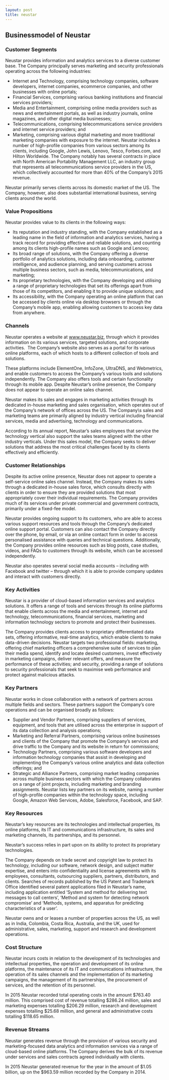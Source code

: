 ```yaml
---
layout: post
title: neustar
---
```


Businessmodel of Neustar
-------------------------

### Customer Segments

Neustar provides information and analytics services to a diverse customer base. The Company principally serves marketing and security professionals operating across the following industries:

 * Internet and Technology, comprising technology companies, software developers, internet companies, ecommerce companies, and other businesses with online portals;
* Financial Services, comprising various banking institutions and financial services providers;
* Media and Entertainment, comprising online media providers such as news and entertainment portals, as well as industry journals, online magazines, and other digital media businesses;
* Telecommunications, comprising telecommunications service providers and internet service providers; and
* Marketing, comprising various digital marketing and more traditional marketing companies with exposure to the internet.
 Neustar includes a number of high-profile companies from various sectors among its clients, including Google, John Lewis, Lenovo, Tesco, Forbes.com, and Hilton Worldwide. The Company notably has several contracts in place with North American Portability Management LLC, an industry group that represents all telecommunications service providers in the US, which collectively accounted for more than 40% of the Company’s 2015 revenue.

Neustar primarily serves clients across its domestic market of the US. The Company, however, also does substantial international business, serving clients around the world.

### Value Propositions

Neustar provides value to its clients in the following ways:

 * Its reputation and industry standing, with the Company established as a leading name in the field of information and analytics services, having a track record for providing effective and reliable solutions, and counting among its clients high-profile names such as Google and Lenovo;
* Its broad range of solutions, with the Company offering a diverse portfolio of analytics solutions, including data onboarding, customer intelligence, and audience planning, and serving customers across multiple business sectors, such as media, telecommunications, and marketing;
* Its proprietary technologies, with the Company developing and utilising a range of proprietary technologies that set its offerings apart from those of its competitors, and enabling it to provide unique solutions; and
* Its accessibility, with the Company operating an online platform that can be accessed by clients online via desktop browsers or through the Company’s mobile app, enabling allowing customers to access key data from anywhere.
 ### Channels

Neustar operates a website at www.neustar.biz, through which it provides information on its various services, targeted solutions, and corporate activities.  The Company’s website also serves as a portal for its various online platforms, each of which hosts to a different collection of tools and solutions.

These platforms include ElementOne, InfoZone, UltraDNS, and Webmetrics, and enable customers to access the Company’s various tools and solutions independently. The Company also offers tools and certain functionality through its mobile app. Despite Neustar’s online presence, the Company does not appear to operate an online sales channel.

Neustar makes its sales and engages in marketing activities through its dedicated in-house marketing and sales organisation, which operates out of the Company’s network of offices across the US. The Company\s sales and marketing teams are primarily aligned by industry vertical including financial services, media and advertising, technology and communications.

According to its annual report, Neustar’s sales employees that service the technology vertical also support the sales teams aligned with the other industry verticals. Under this sales model, the Company seeks to deliver solutions that address the most critical challenges faced by its clients effectively and efficiently.

### Customer Relationships

Despite its active online presence, Neustar does not appear to operate a self-service online sales channel. Instead, the Company makes its sales through a dedicated in-house sales force, which consults directly with clients in order to ensure they are provided solutions that most appropriately cover their individual requirements. The Company provides much of its services under private commercial and government contracts, primarily under a fixed-fee model.

Neustar provides ongoing support to its customers, who are able to access various support resources and tools through the Company’s dedicated online support portal. Customers can also contact the Company directly over the phone, by email, or via an online contact form in order to access personalised assistance with queries and technical questions. Additionally, the Company provides online resources such as blog posts, case studies, videos, and FAQs to customers through its website, which can be accessed independently.

Neustar also operates several social media accounts – including with Facebook and twitter – through which it is able to provide company updates and interact with customers directly.

### Key Activities

Neustar is a provider of cloud-based information services and analytics solutions. It offers a range of tools and services through its online platforms that enable clients across the media and entertainment, internet and technology, telecommunications, financial services, marketing and information technology sectors to promote and protect their businesses.

The Company provides clients access to proprietary differentiated data sets, offering informative, real-time analytics, which enable clients to make data-driven decisions. Neustar targets two professional fields: marketing, offering chief marketing officers a comprehensive suite of services to plan their media spend, identify and locate desired customers, invest effectively in marketing campaigns, deliver relevant offers, and measure the performance of these activities; and security, providing a range of solutions to security professionals that seek to maximise web performance and protect against malicious attacks.

### Key Partners

Neustar works in close collaboration with a network of partners across multiple fields and sectors. These partners support the Company’s core operations and can be organised broadly as follows:

 * Supplier and Vendor Partners, comprising suppliers of services, equipment, and tools that are utilised across the enterprise in support of its data collection and analysis operations;
* Marketing and Referral Partners, comprising various online businesses and clients of the Company that promote the Company’s services and drive traffic to the Company and its website in return for commissions;
* Technology Partners, comprising various software developers and information technology companies that assist in developing and implementing the Company’s various online analytics and data collection offerings; and
* Strategic and Alliance Partners, comprising market leading companies across multiple business sectors with which the Company collaborates on a range of joint projects, including marketing and branding assignments.
 Neustar lists key partners on its website, naming a number of high-profile companies within the technology space, including Google, Amazon Web Services, Adobe, Salesforce, Facebook, and SAP.

### Key Resources

Neustar’s key resources are its technologies and intellectual properties, its online platforms, its IT and communications infrastructure, its sales and marketing channels, its partnerships, and its personnel.

Neustar’s success relies in part upon on its ability to protect its proprietary technologies.

The Company depends on trade secret and copyright law to protect its technology, including our software, network design, and subject matter expertise, and enters into confidentiality and license agreements with its employees, consultants, outsourcing suppliers, partners, distributors, and clients. Searches of records published by the US Patent and Trademark Office identified several patent applications filed in Neustar’s name, including application entitled ‘System and method for delivering text messages to call centers’, ‘Method and system for detecting network compromise’ and ‘Methods, systems, and apparatus for predicting characteristics of a user’.

Neustar owns and or leases a number of properties across the US, as well as in India, Colombia, Costa Rica, Australia, and the UK, used for administrative, sales, marketing, support and research and development operations.

### Cost Structure

Neustar incurs costs in relation to the development of its technologies and intellectual properties, the operation and development of its online platforms, the maintenance of its IT and communications infrastructure, the operation of its sales channels and the implementation of its marketing campaigns, the management of its partnerships, the procurement of services, and the retention of its personnel.

In 2015 Neustar recorded total operating costs in the amount $763.40 million. This comprised cost of revenue totalling $286.24 million, sales and marketing expenses totalling $206.29 million, research and development expenses totalling $25.68 million, and general and administrative costs totalling $118.65 million.

### Revenue Streams

Neustar generates revenue through the provision of various security and marketing-focused data analytics and information services via a range of cloud-based online platforms. The Company derives the bulk of its revenue under services and sales contracts agreed individually with clients.

In 2015 Neustar generated revenue for the year in the amount of $1.05 billion, up on the $963.59 million recorded by the Company in 2014.

